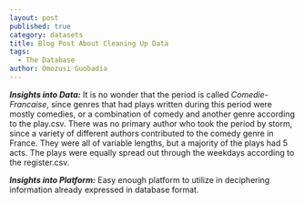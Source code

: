 ```yaml
---
layout: post
published: true
category: datasets
title: Blog Post About Cleaning Up Data
tags:
  - The Database
author: Omozusi Guobadia
---
```

_**Insights into Data:**_ It is no wonder that the period is called _Comedie-Francaise_, since genres that had plays written during this period were mostly comedies, or a combination of comedy and another genre according to the play.csv. There was no primary author who took the period by storm, since a variety of different authors contributed to the comedy genre in France. They were all of variable lengths, but a majority of the plays had 5 acts. The plays were equally spread out through the weekdays according to the register.csv. 

_**Insights into Platform:**_ Easy enough platform to utilize in deciphering information already expressed in database format. 

